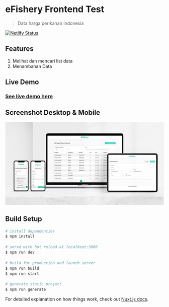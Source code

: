 # eFishery Frontend Test

> Data harga perikanan Indonesia

[![Netlify Status](https://api.netlify.com/api/v1/badges/01f1ebdd-5ebb-4ac0-9fc2-e8ba42722c77/deploy-status)](https://app.netlify.com/sites/efishery-frontend-test/deploys)

## Features
1. Melihat dan mencari list data
2. Menambahan Data

## Live Demo
### [See live demo here](https://efishery-frontend.now.sh/)

## Screenshot Desktop & Mobile
![alt mockup](https://raw.githubusercontent.com/teguhrianto/efishery-frontend/master/screenshot/mockup.jpg)

## Build Setup

```bash
# install dependencies
$ npm install

# serve with hot reload at localhost:3000
$ npm run dev

# build for production and launch server
$ npm run build
$ npm run start

# generate static project
$ npm run generate
```

For detailed explanation on how things work, check out [Nuxt.js docs](https://nuxtjs.org).
